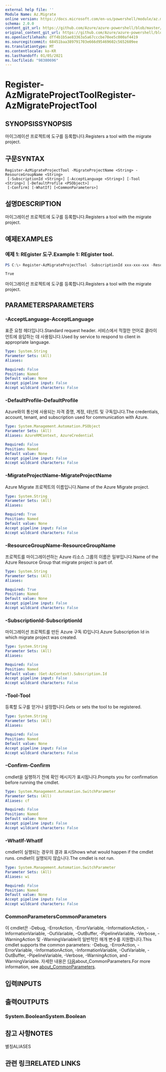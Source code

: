 ```yaml
---
external help file: ''
Module Name: Az.Migrate
online version: https://docs.microsoft.com/en-us/powershell/module/az.migrate/register-azmigrateprojecttool
schema: 2.0.0
content_git_url: https://github.com/Azure/azure-powershell/blob/master/src/Migrate/help/Register-AzMigrateProjectTool.md
original_content_git_url: https://github.com/Azure/azure-powershell/blob/master/src/Migrate/help/Register-AzMigrateProjectTool.md
ms.openlocfilehash: dff4b1b5ae83363a5a67cccbe70ee5c000af4419
ms.sourcegitcommit: 68451baa389791703e666d95469602c5652609ee
ms.translationtype: MT
ms.contentlocale: ko-KR
ms.lasthandoff: 01/05/2021
ms.locfileid: "98380696"
---
```

# <span data-ttu-id="e372d-101">Register-AzMigrateProjectTool</span><span class="sxs-lookup"><span data-stu-id="e372d-101">Register-AzMigrateProjectTool</span></span>

## <span data-ttu-id="e372d-102">SYNOPSIS</span><span class="sxs-lookup"><span data-stu-id="e372d-102">SYNOPSIS</span></span>
<span data-ttu-id="e372d-103">마이그레이션 프로젝트에 도구를 등록합니다.</span><span class="sxs-lookup"><span data-stu-id="e372d-103">Registers a tool with the migrate project.</span></span>

## <span data-ttu-id="e372d-104">구문</span><span class="sxs-lookup"><span data-stu-id="e372d-104">SYNTAX</span></span>

```
Register-AzMigrateProjectTool -MigrateProjectName <String> -ResourceGroupName <String>
 [-SubscriptionId <String>] [-AcceptLanguage <String>] [-Tool <String>] [-DefaultProfile <PSObject>]
 [-Confirm] [-WhatIf] [<CommonParameters>]
```

## <span data-ttu-id="e372d-105">설명</span><span class="sxs-lookup"><span data-stu-id="e372d-105">DESCRIPTION</span></span>
<span data-ttu-id="e372d-106">마이그레이션 프로젝트에 도구를 등록합니다.</span><span class="sxs-lookup"><span data-stu-id="e372d-106">Registers a tool with the migrate project.</span></span>

## <span data-ttu-id="e372d-107">예제</span><span class="sxs-lookup"><span data-stu-id="e372d-107">EXAMPLES</span></span>

### <span data-ttu-id="e372d-108">예제 1: REgister 도구.</span><span class="sxs-lookup"><span data-stu-id="e372d-108">Example 1: REgister tool.</span></span>
```powershell
PS C:\> Register-AzMigrateProjectTool -SubscriptionId xxx-xxx-xxx -ResourceGroupName BugBashAVSVMware -MigrateProjectName BugBashAVSVMware -Tool Zerto

True
```

<span data-ttu-id="e372d-109">마이그레이션 프로젝트에 도구를 등록합니다.</span><span class="sxs-lookup"><span data-stu-id="e372d-109">Registers a tool with the migrate project.</span></span>

## <span data-ttu-id="e372d-110">PARAMETERS</span><span class="sxs-lookup"><span data-stu-id="e372d-110">PARAMETERS</span></span>

### <span data-ttu-id="e372d-111">-AcceptLanguage</span><span class="sxs-lookup"><span data-stu-id="e372d-111">-AcceptLanguage</span></span>
<span data-ttu-id="e372d-112">표준 요청 헤더입니다.</span><span class="sxs-lookup"><span data-stu-id="e372d-112">Standard request header.</span></span>
<span data-ttu-id="e372d-113">서비스에서 적절한 언어로 클라이언트에 응답하는 데 사용됩니다.</span><span class="sxs-lookup"><span data-stu-id="e372d-113">Used by service to respond to client in appropriate language.</span></span>

```yaml
Type: System.String
Parameter Sets: (All)
Aliases:

Required: False
Position: Named
Default value: None
Accept pipeline input: False
Accept wildcard characters: False
```

### <span data-ttu-id="e372d-114">-DefaultProfile</span><span class="sxs-lookup"><span data-stu-id="e372d-114">-DefaultProfile</span></span>
<span data-ttu-id="e372d-115">Azure와의 통신에 사용되는 자격 증명, 계정, 테넌트 및 구독입니다.</span><span class="sxs-lookup"><span data-stu-id="e372d-115">The credentials, account, tenant, and subscription used for communication with Azure.</span></span>

```yaml
Type: System.Management.Automation.PSObject
Parameter Sets: (All)
Aliases: AzureRMContext, AzureCredential

Required: False
Position: Named
Default value: None
Accept pipeline input: False
Accept wildcard characters: False
```

### <span data-ttu-id="e372d-116">-MigrateProjectName</span><span class="sxs-lookup"><span data-stu-id="e372d-116">-MigrateProjectName</span></span>
<span data-ttu-id="e372d-117">Azure Migrate 프로젝트의 이름입니다.</span><span class="sxs-lookup"><span data-stu-id="e372d-117">Name of the Azure Migrate project.</span></span>

```yaml
Type: System.String
Parameter Sets: (All)
Aliases:

Required: True
Position: Named
Default value: None
Accept pipeline input: False
Accept wildcard characters: False
```

### <span data-ttu-id="e372d-118">-ResourceGroupName</span><span class="sxs-lookup"><span data-stu-id="e372d-118">-ResourceGroupName</span></span>
<span data-ttu-id="e372d-119">프로젝트를 마이그레이션하는 Azure 리소스 그룹의 이름은 일부입니다.</span><span class="sxs-lookup"><span data-stu-id="e372d-119">Name of the Azure Resource Group that migrate project is part of.</span></span>

```yaml
Type: System.String
Parameter Sets: (All)
Aliases:

Required: True
Position: Named
Default value: None
Accept pipeline input: False
Accept wildcard characters: False
```

### <span data-ttu-id="e372d-120">-SubscriptionId</span><span class="sxs-lookup"><span data-stu-id="e372d-120">-SubscriptionId</span></span>
<span data-ttu-id="e372d-121">마이그레이션 프로젝트를 만든 Azure 구독 ID입니다.</span><span class="sxs-lookup"><span data-stu-id="e372d-121">Azure Subscription Id in which migrate project was created.</span></span>

```yaml
Type: System.String
Parameter Sets: (All)
Aliases:

Required: False
Position: Named
Default value: (Get-AzContext).Subscription.Id
Accept pipeline input: False
Accept wildcard characters: False
```

### <span data-ttu-id="e372d-122">-Tool</span><span class="sxs-lookup"><span data-stu-id="e372d-122">-Tool</span></span>
<span data-ttu-id="e372d-123">등록할 도구를 얻거나 설정합니다.</span><span class="sxs-lookup"><span data-stu-id="e372d-123">Gets or sets the tool to be registered.</span></span>

```yaml
Type: System.String
Parameter Sets: (All)
Aliases:

Required: False
Position: Named
Default value: None
Accept pipeline input: False
Accept wildcard characters: False
```

### <span data-ttu-id="e372d-124">-Confirm</span><span class="sxs-lookup"><span data-stu-id="e372d-124">-Confirm</span></span>
<span data-ttu-id="e372d-125">cmdlet을 실행하기 전에 확인 메시지가 표시됩니다.</span><span class="sxs-lookup"><span data-stu-id="e372d-125">Prompts you for confirmation before running the cmdlet.</span></span>

```yaml
Type: System.Management.Automation.SwitchParameter
Parameter Sets: (All)
Aliases: cf

Required: False
Position: Named
Default value: None
Accept pipeline input: False
Accept wildcard characters: False
```

### <span data-ttu-id="e372d-126">-WhatIf</span><span class="sxs-lookup"><span data-stu-id="e372d-126">-WhatIf</span></span>
<span data-ttu-id="e372d-127">cmdlet이 실행되는 경우의 결과 표시</span><span class="sxs-lookup"><span data-stu-id="e372d-127">Shows what would happen if the cmdlet runs.</span></span>
<span data-ttu-id="e372d-128">cmdlet이 실행되지 않습니다.</span><span class="sxs-lookup"><span data-stu-id="e372d-128">The cmdlet is not run.</span></span>

```yaml
Type: System.Management.Automation.SwitchParameter
Parameter Sets: (All)
Aliases: wi

Required: False
Position: Named
Default value: None
Accept pipeline input: False
Accept wildcard characters: False
```

### <span data-ttu-id="e372d-129">CommonParameters</span><span class="sxs-lookup"><span data-stu-id="e372d-129">CommonParameters</span></span>
<span data-ttu-id="e372d-130">이 cmdlet은 -Debug, -ErrorAction, -ErrorVariable, -InformationAction, -InformationVariable, -OutVariable, -OutBuffer, -PipelineVariable, -Verbose, -WarningAction 및 -WarningVariable의 일반적인 매개 변수를 지원합니다.</span><span class="sxs-lookup"><span data-stu-id="e372d-130">This cmdlet supports the common parameters: -Debug, -ErrorAction, -ErrorVariable, -InformationAction, -InformationVariable, -OutVariable, -OutBuffer, -PipelineVariable, -Verbose, -WarningAction, and -WarningVariable.</span></span> <span data-ttu-id="e372d-131">자세한 내용은 [다음](http://go.microsoft.com/fwlink/?LinkID=113216)about_CommonParameters.</span><span class="sxs-lookup"><span data-stu-id="e372d-131">For more information, see [about_CommonParameters](http://go.microsoft.com/fwlink/?LinkID=113216).</span></span>

## <span data-ttu-id="e372d-132">입력</span><span class="sxs-lookup"><span data-stu-id="e372d-132">INPUTS</span></span>

## <span data-ttu-id="e372d-133">출력</span><span class="sxs-lookup"><span data-stu-id="e372d-133">OUTPUTS</span></span>

### <span data-ttu-id="e372d-134">System.Boolean</span><span class="sxs-lookup"><span data-stu-id="e372d-134">System.Boolean</span></span>

## <span data-ttu-id="e372d-135">참고 사항</span><span class="sxs-lookup"><span data-stu-id="e372d-135">NOTES</span></span>

<span data-ttu-id="e372d-136">별칭</span><span class="sxs-lookup"><span data-stu-id="e372d-136">ALIASES</span></span>

## <span data-ttu-id="e372d-137">관련 링크</span><span class="sxs-lookup"><span data-stu-id="e372d-137">RELATED LINKS</span></span>

